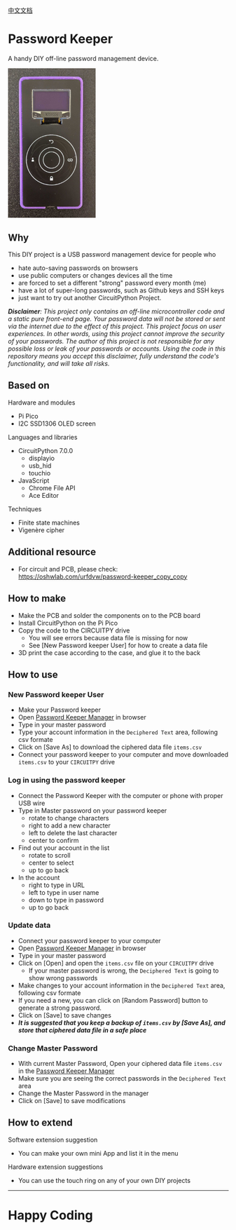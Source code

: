 [中文文档](READMEZH.md)

# Password Keeper
A handy DIY off-line password management device.

<img src="media/2022-05-08-17-01-17.png" style="width:200px;"/>

## Why
This DIY project is a USB password management device for people who
- hate auto-saving passwords on browsers
- use public computers or changes devices all the time
- are forced to set a different "strong" password every month (me)
- have a lot of super-long passwords, such as Github keys and SSH keys
- just want to try out another CircuitPython Project. 

***Disclaimer**:
This project only contains an off-line microcontroller code and a static pure front-end page.
Your password data will not be stored or sent via the internet due to the effect of this project.
This project focus on user experiences.
In other words,
using this project cannot improve the security of your passwords.
The author of this project is not responsible for any possible loss or leak of your passwords or accounts.
Using the code in this repository means you accept this disclaimer, fully understand the code's functionality,
and will take all risks.*

## Based on
Hardware and modules
- Pi Pico
- I2C SSD1306 OLED screen

Languages and libraries
- CircuitPython 7.0.0
    - displayio
    - usb_hid
    - touchio
- JavaScript
    - Chrome File API
    - Ace Editor

Techniques
- Finite state machines
- Vigenère cipher

## Additional resource
- For circuit and PCB, please check: https://oshwlab.com/urfdvw/password-keeper_copy_copy

## How to make
- Make the PCB and solder the components on to the PCB board
- Install CircuitPython on the Pi Pico
- Copy the code to the CIRCUITPY drive
    - You will see errors because data file is missing for now
    - See [New Password keeper User] for how to create a data file
- 3D print the case according to the case, and glue it to the back

## How to use

### New Password keeper User
- Make your Password keeper
- Open [Password Keeper Manager](https://urfdvw.github.io/Password-Keeper/) in browser
- Type in your master password
- Type your account information in the `Deciphered Text` area, following csv formate
- Click on [Save As] to download the ciphered data file `items.csv`
- Connect your password keeper to your computer and move downloaded `items.csv` to your `CIRCUITPY` drive

### Log in using the password keeper
- Connect the Password Keeper with the computer or phone with proper USB wire
- Type in Master password on your password keeper
    - rotate to change characters
    - right to add a new character
    - left to delete the last character
    - center to confirm
- Find out your account in the list
    - rotate to scroll
    - center to select
    - up to go back
- In the account
    - right to type in URL
    - left to type in user name
    - down to type in password
    - up to go back

### Update data
- Connect your password keeper to your computer
- Open [Password Keeper Manager](https://urfdvw.github.io/Password-Keeper/) in browser
- Type in your master password
- Click on [Open] and open the `items.csv` file on your `CIRCUITPY` drive
    - If your master password is wrong, the `Deciphered Text` is going to show wrong passwords
- Make changes to your account information in the `Deciphered Text` area, following csv formate
- If you need a new, you can click on [Random Password] button to generate a strong password.
- Click on [Save] to save changes
- ***It is suggested that you keep a backup of `items.csv` by [Save As], and store that ciphered data file in a safe place*** 

### Change Master Password
- With current Master Password, Open your ciphered data file `items.csv` in the [Password Keeper Manager](https://urfdvw.github.io/Password-Keeper/)
- Make sure you are seeing the correct passwords in the `Deciphered Text` area
- Change the Master Password in the manager
- Click on [Save] to save modifications

## How to extend
Software extension suggestion
- You can make your own mini App and list it in the menu

Hardware extension suggestions
- You can use the touch ring on any of your own DIY projects

---
# Happy Coding
